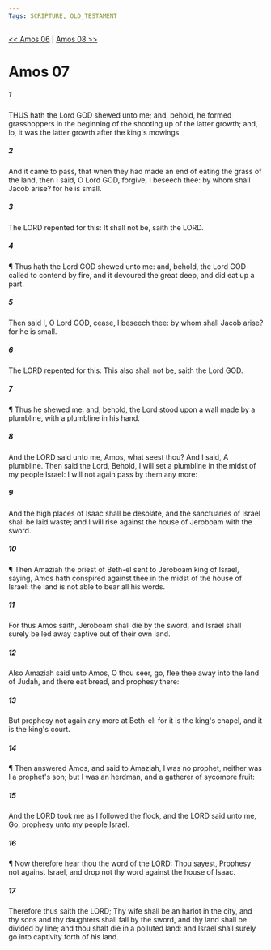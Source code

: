 ```yaml
---
Tags: SCRIPTURE, OLD_TESTAMENT
---
```


[<< Amos 06](OLD_TESTAMENT/30_Amos/Amos_06.md) | [Amos 08 >>](OLD_TESTAMENT/30_Amos/Amos_08.md)

# Amos 07

##### 1
 THUS hath the Lord GOD shewed unto me; and, behold, he formed grasshoppers in the beginning of the shooting up of the latter growth; and, lo, it was the latter growth after the king's mowings.
##### 2
 And it came to pass, that when they had made an end of eating the grass of the land, then I said, O Lord GOD, forgive, I beseech thee: by whom shall Jacob arise? for he is small.
##### 3
 The LORD repented for this: It shall not be, saith the LORD.
##### 4
 ¶ Thus hath the Lord GOD shewed unto me: and, behold, the Lord GOD called to contend by fire, and it devoured the great deep, and did eat up a part.
##### 5
 Then said I, O Lord GOD, cease, I beseech thee: by whom shall Jacob arise? for he is small.
##### 6
 The LORD repented for this: This also shall not be, saith the Lord GOD.
##### 7
 ¶ Thus he shewed me: and, behold, the Lord stood upon a wall made by a plumbline, with a plumbline in his hand.
##### 8
 And the LORD said unto me, Amos, what seest thou? And I said, A plumbline. Then said the Lord, Behold, I will set a plumbline in the midst of my people Israel: I will not again pass by them any more:
##### 9
 And the high places of Isaac shall be desolate, and the sanctuaries of Israel shall be laid waste; and I will rise against the house of Jeroboam with the sword.
##### 10
 ¶ Then Amaziah the priest of Beth-el sent to Jeroboam king of Israel, saying, Amos hath conspired against thee in the midst of the house of Israel: the land is not able to bear all his words.
##### 11
 For thus Amos saith, Jeroboam shall die by the sword, and Israel shall surely be led away captive out of their own land.
##### 12
 Also Amaziah said unto Amos, O thou seer, go, flee thee away into the land of Judah, and there eat bread, and prophesy there:
##### 13
 But prophesy not again any more at Beth-el: for it is the king's chapel, and it is the king's court.
##### 14
 ¶ Then answered Amos, and said to Amaziah, I was no prophet, neither was I a prophet's son; but I was an herdman, and a gatherer of sycomore fruit:
##### 15
 And the LORD took me as I followed the flock, and the LORD said unto me, Go, prophesy unto my people Israel.
##### 16
 ¶ Now therefore hear thou the word of the LORD: Thou sayest, Prophesy not against Israel, and drop not thy word against the house of Isaac.
##### 17
 Therefore thus saith the LORD; Thy wife shall be an harlot in the city, and thy sons and thy daughters shall fall by the sword, and thy land shall be divided by line; and thou shalt die in a polluted land: and Israel shall surely go into captivity forth of his land.
